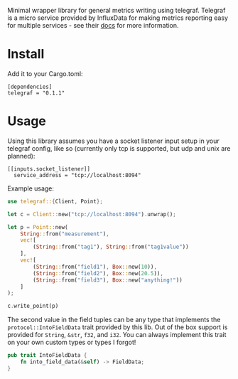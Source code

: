 Minimal wrapper library for general metrics writing using telegraf. Telegraf is a micro service provided
by InfluxData for making metrics reporting easy for multiple services - see their [docs](https://docs.influxdata.com/telegraf/v1.13/introduction/installation/) for more information.

# Install

Add it to your Cargo.toml:

```
[dependencies]
telegraf = "0.1.1"
```

# Usage

Using this library assumes you have a socket listener input setup in your telegraf config, like so (currently only tcp is supported, but udp and unix are planned):

```
[[inputs.socket_listener]]
  service_address = "tcp://localhost:8094"
```

Example usage:

```rust
use telegraf::{Client, Point};

let c = Client::new("tcp://localhost:8094").unwrap();

let p = Point::new(
    String::from("measurement"),
    vec![
        (String::from("tag1"), String::from("tag1value"))
    ],
    vec![
        (String::from("field1"), Box::new(10)),
        (String::from("field2"), Box::new(20.5)),
        (String::from("field3"), Box::new("anything!"))
    ]
);

c.write_point(p)
```

The second value in the field tuples can be any type that implements the `protocol::IntoFieldData` trait provided by this lib. Out of the box support is provided for `String`, `&str`, `f32`, and `i32`. You can always implement this trait on your own custom types or types I forgot!

```rust
pub trait IntoFieldData {
    fn into_field_data(&self) -> FieldData;
}
```